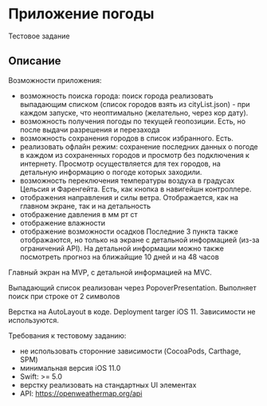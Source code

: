 # Приложение погоды
Тестовое задание
## Описание
Возможности приложения:
- возможность поиска города: поиск города реализовать выпадающим списком (список городов взять из cityList.json) - при каждом запуске, что неоптимально (желательно, через кор дату).
- возможность получения погоды по текущей геопозиции. Есть, но после выдачи разрешения и перезахода
- возможность сохранения городов в список избранного. Есть.
- реализовать офлайн режим: сохранение последних данных о погоде в каждом из сохраненных городов и просмотр без подключения к интернету. Просмотр осуществляется для тех городов, на детальную информацию о погоде которых заходили.
- возможность переключения температуры воздуха в градусах Цельсия и Фаренгейта. Есть, как кнопка в навигейшн контроллере.
- отображения направления и силы ветра. Отображается, как на главном экране, так и на детальность
- отображение давления в мм рт ст
- отображение влажности
- отображение возможности осадков
Последние 3 пункта также отображаются, но только на экране с детальной информацией (из-за ограничений API).
На детальной информации можно также посмотреть прогноз на ближайщие 10 дней и на 48 часов

Главный экран на MVP, с детальной информацией на MVC.

Выпадающий список реализован через PopoverPresentation. Выполняет поиск при строке от 2 символов

Верстка на AutoLayout в коде. Deployment targer iOS 11. Зависимости не используются.

Требования к тестовому заданию:
- не использовать сторонние зависимости (CocoaPods, Carthage, SPM)
- минимальная версия iOS 11.0
- Swift: >= 5.0
- верстку реализовать на стандартных UI элементах
- API: https://openweathermap.org/api
